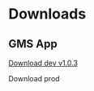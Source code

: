 # Downloads

## GMS App

[Download dev v1.0.3](https://expo.dev/artifacts/eas/qsoUGYffeaL5VDzmJL5iS3.apk) 

Download prod 
